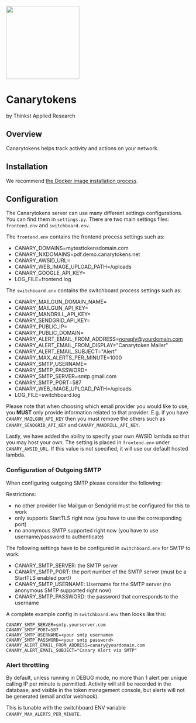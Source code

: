 <img src="http://canarytokens.org/resources/logo.png" width="200" />

Canarytokens
=============
by Thinkst Applied Research

Overview
--------
Canarytokens helps track activity and actions on your network.

Installation
------------
We recommend [the Docker image installation process](https://github.com/thinkst/canarytokens-docker).

Configuration
-------------

The Canarytokens server can use many different settings configurations. You can find them in `settings.py`. There are two
main settings files: `frontend.env` and `switchboard.env`. 

The `frontend.env` contains the frontend process settings such as:
- CANARY_DOMAINS=mytesttokensdomain.com
- CANARY_NXDOMAINS=pdf.demo.canarytokens.net
- CANARY_AWSID_URL=<custom awsid url>
- CANARY_WEB_IMAGE_UPLOAD_PATH=/uploads
- CANARY_GOOGLE_API_KEY=<custom google maps api key>
- LOG_FILE=frontend.log

The `switchboard.env` contains the switchboard process settings such as:
- CANARY_MAILGUN_DOMAIN_NAME=<mailgun domain>
- CANARY_MAILGUN_API_KEY=
- CANARY_MANDRILL_API_KEY=
- CANARY_SENDGRID_API_KEY=
- CANARY_PUBLIC_IP=<instead of using a domain>
- CANARY_PUBLIC_DOMAIN=<instead of using an IP>
- CANARY_ALERT_EMAIL_FROM_ADDRESS=noreply@yourdomain.com
- CANARY_ALERT_EMAIL_FROM_DISPLAY="Canarytoken Mailer"
- CANARY_ALERT_EMAIL_SUBJECT="Alert"
- CANARY_MAX_ALERTS_PER_MINUTE=1000
- CANARY_SMTP_USERNAME=<smtp username>
- CANARY_SMTP_PASSWORD=<smtp password>
- CANARY_SMTP_SERVER=smtp.gmail.com
- CANARY_SMTP_PORT=587
- CANARY_WEB_IMAGE_UPLOAD_PATH=/uploads
- LOG_FILE=switchboard.log

Please note that when choosing which email provider you would like to use, you **MUST** only provide
information related to that provider. E.g. if you have `CANARY_MAILGUN_API_KEY` then you must remove the others such as
`CANARY_SENDGRID_API_KEY` and `CANARY_MANDRILL_API_KEY`. 

Lastly, we have added the ability to specify your own AWSID lambda so that you may host your own. The setting is placed in
`frontend.env` under `CANARY_AWSID_URL`. If this value is not specified, it will use our default hosted lambda. 

### Configuration of Outgoing SMTP
When configuring outgoing SMTP please consider the following:

Restrictions:
* no other provider like Mailgun or Sendgrid must be configured for this to work
* only supports StartTLS right now (you have to use the corresponding port)
* no anonymous SMTP supported right now (you have to use username/password to authenticate)

The following settings have to be configured in `switchboard.env` for SMTP to work:
* CANARY_SMTP_SERVER: the SMTP server
* CANARY_SMTP_PORT: the port number of the SMTP server (must be a StartTLS enabled port!)
* CANARY_SMTP_USERNAME: Username for the SMTP server (no anonymous SMTP supported right now)
* CANARY_SMTP_PASSWORD: the password that corresponds to the username

A complete example config in `switchboard.env` then looks like this:
```
CANARY_SMTP_SERVER=smtp.yourserver.com
CANARY_SMTP_PORT=587
CANARY_SMTP_USERNAME=<your smtp username>
CANARY_SMTP_PASSWORD=<your smtp password>
CANARY_ALERT_EMAIL_FROM_ADDRESS=canary@yourdomain.com
CANARY_ALERT_EMAIL_SUBJECT="Canary Alert via SMTP"
```

### Alert throttling
By default, unless running in DEBUG mode, no more than 1 alert per unique calling IP per
minute is permitted.  Activity will still be recorded in the database, and visible in 
the token management console, but alerts will not be generated (email and/or webhook).

This is tunable with the switchboard ENV variable `CANARY_MAX_ALERTS_PER_MINUTE`.  


